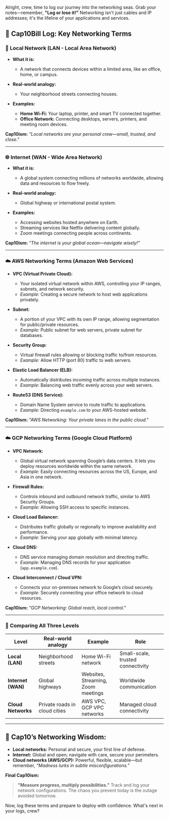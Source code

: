 Alright, crew, time to log our journey into the networking seas. Grab your notes—remember, **"Log or lose it!"** Networking isn't just cables and IP addresses; it's the lifeline of your applications and services.

## 📔 **Cap10Bill Log: Key Networking Terms**

### 🔸 **Local Network (LAN - Local Area Network)**

- **What it is:**
  - A network that connects devices within a limited area, like an office, home, or campus.

- **Real-world analogy:**
  - Your neighborhood streets connecting houses.

- **Examples:**
  - **Home Wi-Fi:** Your laptop, printer, and smart TV connected together.
  - **Office Network:** Connecting desktops, servers, printers, and meeting room devices.

**Cap10ism:** *"Local networks are your personal crew—small, trusted, and close."*

---

### 🌐 **Internet (WAN - Wide Area Network)**

- **What it is:**
  - A global system connecting millions of networks worldwide, allowing data and resources to flow freely.

- **Real-world analogy:**
  - Global highway or international postal system.

- **Examples:**
  - Accessing websites hosted anywhere on Earth.
  - Streaming services like Netflix delivering content globally.
  - Zoom meetings connecting people across continents.

**Cap10ism:** *"The internet is your global ocean—navigate wisely!"*

---

### ☁️ **AWS Networking Terms (Amazon Web Services)**

- **VPC (Virtual Private Cloud):**
  - Your isolated virtual network within AWS, controlling your IP ranges, subnets, and network security.
  - *Example:* Creating a secure network to host web applications privately.

- **Subnet:**
  - A portion of your VPC with its own IP range, allowing segmentation for public/private resources.
  - *Example:* Public subnet for web servers, private subnet for databases.

- **Security Group:**
  - Virtual firewall rules allowing or blocking traffic to/from resources.
  - *Example:* Allow HTTP (port 80) traffic to web servers.

- **Elastic Load Balancer (ELB):**
  - Automatically distributes incoming traffic across multiple instances.
  - *Example:* Balancing web traffic evenly across your web servers.

- **Route53 (DNS Service):**
  - Domain Name System service to route traffic to applications.
  - *Example:* Directing `example.com` to your AWS-hosted website.

**Cap10ism:** *"AWS Networking: Your private lanes in the public cloud."*

---

### ☁️ **GCP Networking Terms (Google Cloud Platform)**

- **VPC Network:**
  - Global virtual network spanning Google’s data centers. It lets you deploy resources worldwide within the same network.
  - *Example:* Easily connecting resources across the US, Europe, and Asia in one network.

- **Firewall Rules:**
  - Controls inbound and outbound network traffic, similar to AWS Security Groups.
  - *Example:* Allowing SSH access to specific instances.

- **Cloud Load Balancer:**
  - Distributes traffic globally or regionally to improve availability and performance.
  - *Example:* Serving your app globally with minimal latency.

- **Cloud DNS:**
  - DNS service managing domain resolution and directing traffic.
  - *Example:* Managing DNS records for your application (`app.example.com`).

- **Cloud Interconnect / Cloud VPN:**
  - Connects your on-premises network to Google’s cloud securely.
  - *Example:* Securely connecting your office network to cloud resources.

**Cap10ism:** *"GCP Networking: Global reach, local control."*

---

### 📡 **Comparing All Three Levels**

| Level          | Real-world analogy             | Example                             | Role                              |
|----------------|--------------------------------|-------------------------------------|-----------------------------------|
| **Local (LAN)**| Neighborhood streets           | Home Wi-Fi network                  | Small-scale, trusted connectivity |
| **Internet (WAN)**| Global highways             | Websites, Streaming, Zoom meetings  | Worldwide communication           |
| **Cloud Networks**| Private roads in cloud cities| AWS VPC, GCP VPC networks           | Managed cloud connectivity        |

---

## 🚀 **Cap10’s Networking Wisdom:**

- **Local networks:** Personal and secure, your first line of defense.
- **Internet:** Global and open; navigate with care, secure your perimeters.
- **Cloud networks (AWS/GCP):** Powerful, flexible, scalable—but remember, *“Madness lurks in subtle misconfigurations.”*

**Final Cap10ism:**
> **"Measure progress, multiply possibilities."** Track and log your network configurations. The chaos you prevent today is the outage avoided tomorrow.

Now, log these terms and prepare to deploy with confidence. What's next in your logs, crew?